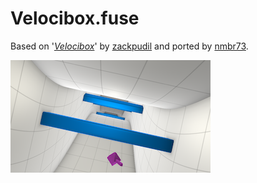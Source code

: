 Velocibox.fuse
==============

Based on '_[Velocibox](https://www.shadertoy.com/view/lsdXD8)_' by [zackpudil](https://www.shadertoy.com/user/zackpudil) and ported by [nmbr73](../Profiles/nmbr73.md).



[![thumb](Velocibox_320x180.png "Velocibox.fuse")](Velocibox_wip.fuse)
